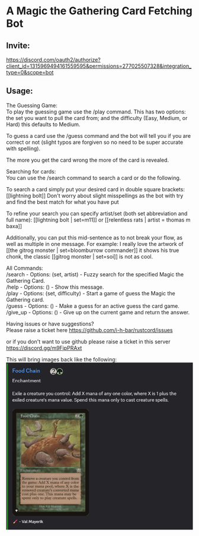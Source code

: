 
# A Magic the Gathering Card Fetching Bot

## Invite:
https://discord.com/oauth2/authorize?client_id=1315969494161559595&permissions=277025507328&integration_type=0&scope=bot

## Usage:

The Guessing Game:  
To play the guessing game use the /play command. This has two options: the set you want to pull the card from; and the difficulty (Easy, Medium, or Hard) this defaults to Medium.

To guess a card use the /guess command and the bot will tell you if you are correct or not (slight typos are forgiven so no need to be super accurate with spelling).

The more you get the card wrong the more of the card is revealed.


Searching for cards:  
You can use the /search command to search a card or do the following.

To search a card simply put your desired card in double square brackets: [[lightning bolt]]
Don't worry about slight misspellings as the bot with try and find the best match for what you have put

To refine your search you can specify artist/set (both set abbreviation and full name): [[lightning bolt | set=m11]] or [[relentless rats | artist = thomas m baxa]]

Additionally, you can put this mid-sentence as to not break your flow, as well as multiple in one message. For example:
I really love the artwork of [[the gitrog monster | set=bloomburrow commander]] it shows his true chonk, the classic [[gitrog monster | set=soi]] is not as cool.


All Commands:  
/search - Options: (set, artist) - Fuzzy search for the specified Magic the Gathering Card.  
/help - Options: () - Show this message.  
/play - Options: (set, difficulty) - Start a game of guess the Magic the Gathering card.  
/guess - Options: () - Make a guess for an active guess the card game.  
/give_up - Options: () - Give up on the current game and return the answer.  

Having issues or have suggestions?  
Please raise a ticket here https://github.com/i-h-bar/rustcord/issues

or if you don't want to use github please raise a ticket in this server
https://discord.gg/m9FjpPRAxt


This will bring images back like the following:  
![img.png](README_images/img.png)
